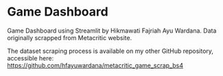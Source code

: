 # Game Dashboard
Game Dashboard using Streamlit by Hikmawati Fajriah Ayu Wardana. Data originally scrapped from Metacritic website.

The dataset scraping process is available on my other GitHub repository, accessible here:
https://github.com/hfayuwardana/metacritic_game_scrap_bs4
